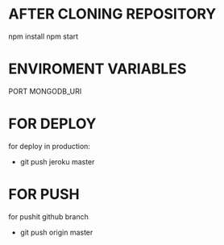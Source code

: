 # AFTER CLONING REPOSITORY

npm install
npm start

# ENVIROMENT VARIABLES

PORT
MONGODB_URI

# FOR DEPLOY

for deploy in production:
- git push jeroku master

# FOR PUSH 

for pushit github branch
- git push origin master